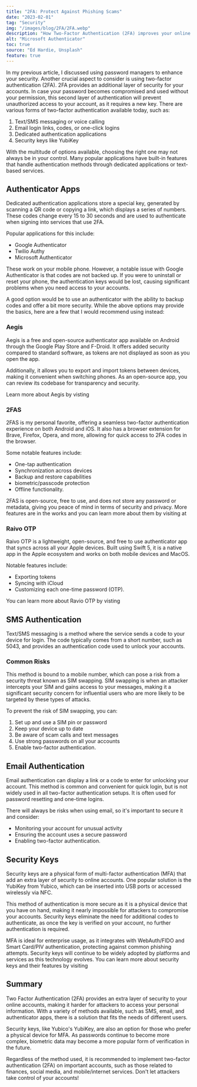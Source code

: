 ```yaml
---
title: "2FA: Protect Against Phishing Scams"
date: "2023-02-01"
tag: "Security"
img: "/images/blog/2FA/2FA.webp"
description: "How Two-Factor Authentication (2FA) improves your online security and protects you from phishing scams"
alt: "Microsoft Authenticator"
toc: true
source: "Ed Hardie, Unsplash"
feature: true
---
```


In my previous article, I discussed using password managers to enhance your security. Another crucial aspect to consider is using two-factor authentication (2FA).
2FA provides an additional layer of security for your accounts. In case your password becomes compromised and used without your permission, this second layer of authentication will prevent unauthorized access to your account, as it requires a new key.
There are various forms of two-factor authentication available today, such as:

1. Text/SMS messaging or voice calling
2. Email login links, codes, or one-click logins
3. Dedicated authentication applications
4. Security keys like YubiKey

With the multitude of options available, choosing the right one may not always be in your control. Many popular applications have built-in features that handle authentication methods through dedicated applications or text-based services.

## Authenticator Apps

Dedicated authentication applications store a special key, generated by scanning a QR code or copying a link, which displays a series of numbers. These codes change every 15 to 30 seconds and are used to authenticate when signing into services that use 2FA.

Popular applications for this include:

- Google Authenticator
- Twilio Authy
- Microsoft Authenticator

These work on your mobile phone. However, a notable issue with Google Authenticator is that codes are not backed up. If you were to uninstall or reset your phone, the authentication keys would be lost, causing significant problems when you need access to your accounts.

A good option would be to use an authenticator with the ability to backup codes and offer a bit more security. While the above options may provide the basics, here are a few that I would recommend using instead:

### Aegis

<Media source="https://cdn.xanzhu.com/v1/2-factor-auth/aegis.webp" alt="Aegis Authenticator Logo"></Media>

Aegis is a free and open-source authenticator app available on Android through the Google Play Store and F-Droid. It offers added security compared to standard software, as tokens are not displayed as soon as you open the app.

Additionally, it allows you to export and import tokens between devices, making it convenient when switching phones. As an open-source app, you can review its codebase for transparency and security.

Learn more about Aegis by visting <PageLink title="getaegis.app" url="https://getaegis.app/"></PageLink>

### 2FAS

<Media source="https://cdn.xanzhu.com/v1/2-factor-auth/2fas.webp" alt="2FAS Authenticator Logo"></Media>

2FAS is my personal favorite, offering a seamless two-factor authentication experience on both Android and iOS. It also has a browser extension for Brave, Firefox, Opera, and more, allowing for quick access to 2FA codes in the browser.

Some notable features include:

- One-tap authentication
- Synchronization across devices
- Backup and restore capabilities
- biometric/passcode protection
- Offline functionality.

2FAS is open-source, free to use, and does not store any password or metadata, giving you peace of mind in terms of security and privacy. More features are in the works and you can learn more about them by visiting at <PageLink title="2fas.com" url="https://2fas.com/"></PageLink>

### Raivo OTP

<Media source="https://cdn.xanzhu.com/v1/2-factor-auth/ravio.webp" alt="Ravio Authenticator Logo"></Media>

Raivo OTP is a lightweight, open-source, and free to use authenticator app that syncs across all your Apple devices. Built using Swift 5, it is a native app in the Apple ecosystem and works on both mobile devices and MacOS.

Notable features include:

- Exporting tokens
- Syncing with iCloud
- Customizing each one-time password (OTP).

You can learn more about Ravio OTP by visting <PageLink title="raivo-otp.com" url="https://raivo-otp.com/"></PageLink>

## SMS Authentication

Text/SMS messaging is a method where the service sends a code to your device for login. The code typically comes from a short number, such as 5043, and provides an authentication code used to unlock your accounts.

### Common Risks

This method is bound to a mobile number, which can pose a risk from a security threat known as SIM swapping. SIM swapping is when an attacker intercepts your SIM and gains access to your messages, making it a significant security concern for influential users who are more likely to be targeted by these types of attacks.

To prevent the risk of SIM swapping, you can:

1. Set up and use a SIM pin or password
2. Keep your device up to date
3. Be aware of scam calls and text messages
4. Use strong passwords on all your accounts
5. Enable two-factor authentication.

## Email Authentication

Email authentication can display a link or a code to enter for unlocking your account. This method is common and convenient for quick login, but is not widely used in all two-factor authentication setups. It is often used for password resetting and one-time logins.

There will always be risks when using email, so it's important to secure it and consider:

- Monitoring your account for unusual activity
- Ensuring the account uses a secure password
- Enabling two-factor authentication.

## Security Keys

Security keys are a physical form of multi-factor authentication (MFA) that add an extra layer of security to online accounts. One popular solution is the YubiKey from Yubico, which can be inserted into USB ports or accessed wirelessly via NFC.

This method of authentication is more secure as it is a physical device that you have on hand, making it nearly impossible for attackers to compromise your accounts. Security keys eliminate the need for additional codes to authenticate, as once the key is verified on your account, no further authentication is required.

MFA is ideal for enterprise usage, as it integrates with WebAuth/FIDO and Smart Card/PIV authentication, protecting against common phishing attempts. Security keys will continue to be widely adopted by platforms and services as this technology evolves. You can learn more about security keys and their features by visiting <PageLink title="Yubico.com" url="https://www.yubico.com/"></PageLink>

## Summary

Two Factor Authentication (2FA) provides an extra layer of security to your online accounts, making it harder for attackers to access your personal information. With a variety of methods available, such as SMS, email, and authenticator apps, there is a solution that fits the needs of different users.

Security keys, like Yubico's YubiKey, are also an option for those who prefer a physical device for MFA. As passwords continue to become more complex, biometric data may become a more popular form of verification in the future.

Regardless of the method used, it is recommended to implement two-factor authentication (2FA) on important accounts, such as those related to finances, social media, and mobile/internet services. Don't let attackers take control of your accounts!
